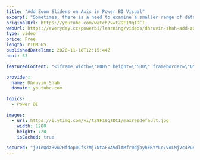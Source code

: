 ```yaml
---
title: "Add Zoom Sliders on Axis in Power BI Visual"
excerpt: "Sometimes, there is a need to examine a smaller range of data in a chart without using any additional filters. Zoom sliders will help us a lot in those scenarios. During this video, we will learn how we can add Zoom sliders on Axis in Power BI. Zoom sliders give report creators and consumers an easy"
originalUrl: https://youtube.com/watch?v=tZ9F19qTDCI
webUrl: https://everyday.cc/powerbi/learning/videos/dhruvin-shah-add-zoom-sliders-on-axis-in-power-bi-visual/
type: video
price: Free
length: PT6M36S
publishedDateTime: 2020-11-18T12:15:44Z
heat: 53

featuredContent: "<iframe width=\"800\" height=\"500\" frameborder=\"0\" src=\"https://www.youtube.com/embed/tZ9F19qTDCI\" allow=\"accelerometer; autoplay; encrypted-media; gyroscope; picture-in-picture\" allowfullscreen></iframe>"

provider:
  name: Dhruvin Shah
  domain: youtube.com

topics:
  - Power BI

images:
  - url: https://i.ytimg.com/vi/tZ9F19qTDCI/maxresdefault.jpg
    width: 1280
    height: 720
    isCached: true

secured: "j9IeQdzBvu7Hfdop0Cfs7Mj7NtaFxAVdlAMfr0djbyhFRYYLe/VoLMjVc4PuVQBqttvZ8YJ67TcZHaetaVlwr3zg5IPLyu7syREqu8Kpe5q2X24vUlfZ0kRrm/B/mG+5jnNBb5xzz0key3PLHlDzqaEV6eILDWGbP57/Q3VSutnYJDQKASzNmeX88wOtJSBTraS8MB90glm5N9M1YMAfV2bQRm+PcMEm9h+dK7T6q+RvVSpM0qDq0cGpkoj/5cHnOC35rKpEWh2LgepMa7GmzpEf2n3H0a+Q4UZfNX4oIBaNur88+8Uy/ETwPcknXfnNuUcGIDdxmF/GMXZwrTzF91fuZllKSpPVMvo1N8cg6di3tDOZWhxPuboQIkv6xUaQSdZMdcwkTtepXE9vex3kzRTS87PeeJ5xjqJr6ZJ6FcI=;Fo/6YpASnzVAKyMMcIyiOA=="
---
```


